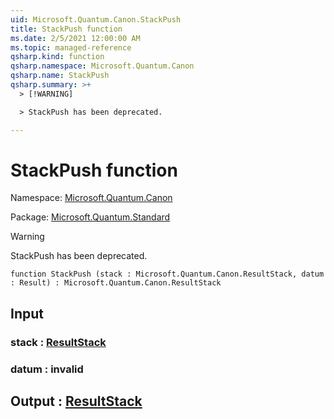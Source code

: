 ```yaml
---
uid: Microsoft.Quantum.Canon.StackPush
title: StackPush function
ms.date: 2/5/2021 12:00:00 AM
ms.topic: managed-reference
qsharp.kind: function
qsharp.namespace: Microsoft.Quantum.Canon
qsharp.name: StackPush
qsharp.summary: >+
  > [!WARNING]

  > StackPush has been deprecated.

---
```


# StackPush function

Namespace: [Microsoft.Quantum.Canon](xref:Microsoft.Quantum.Canon)

Package: [Microsoft.Quantum.Standard](https://nuget.org/packages/Microsoft.Quantum.Standard)


> [!WARNING]
> StackPush has been deprecated.



```qsharp
function StackPush (stack : Microsoft.Quantum.Canon.ResultStack, datum : Result) : Microsoft.Quantum.Canon.ResultStack
```


## Input

### stack : [ResultStack](xref:Microsoft.Quantum.Canon.ResultStack)




### datum : __invalid<Result>__





## Output : [ResultStack](xref:Microsoft.Quantum.Canon.ResultStack)

